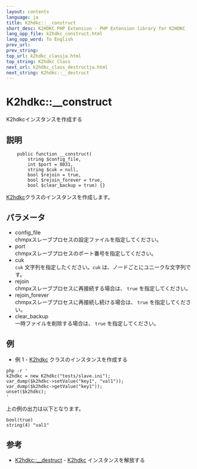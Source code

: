 ```yaml
---
layout: contents
language: ja
title: K2hdkc::__construct
short_desc: K2HDKC PHP Extension - PHP Extension library for K2HDKC
lang_opp_file: k2hdkc_construct.html
lang_opp_word: To English
prev_url: 
prev_string: 
top_url: k2hdkc_classja.html
top_string: K2hdkc Class
next_url: k2hdkc_class_destructja.html
next_string: K2hdkc::__destruct
---
```


# K2hdkc::__construct
K2hdkcインスタンスを作成する

## 説明

```
    public function __construct(
        string $config_file,
        int $port = 8031,
        string $cuk = null,
        bool $rejoin = true,
        bool $rejoin_forever = true,
        bool $clear_backup = true) {}
```

[K2hdkc](k2hdkc_classja.html)クラスのインスタンスを作成します。

## パラメータ
- config_file  
chmpxスレーブプロセスの設定ファイルを指定してください。
- port  
chmpxスレーブプロセスのポート番号を指定してください。
- cuk  
`cuk` 文字列を指定したください。`cuk` は、ノードごとにユニークな文字列です。
- rejoin  
chmpxスレーブプロセスに再接続する場合は、 `true` を指定してください。
- rejoin_forever  
chmpxスレーブプロセスに再接続し続ける場合は、 `true` を指定してください。
- clear_backup  
一時ファイルを削除する場合は、 `true` を指定してください。

## 例
- 例 1 - [K2hdkc](k2hdkc_classja.html) クラスのインスタンスを作成する

```
php -r '
k2hdkc = new K2hdkc("tests/slave.ini");
var_dump($k2hdkc->setValue("key1", "val1"));
var_dump($k2hdkc->getValue("key1"));
unset($k2hdkc);
'
```

上の例の出力は以下となります。

```
bool(true)
string(4) "val1"
```


## 参考
- [K2hdkc::__destruct](k2hdkc_class_destructja.html) - [K2hdkc](k2hdkc_classja.html) インスタンスを解放する
